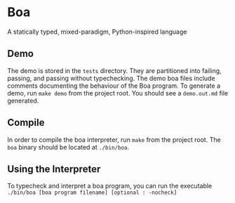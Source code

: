 # Boa
A statically typed, mixed-paradigm, Python-inspired language

## Demo
The demo is stored in the `tests` directory. They are partitioned into failing,
passing, and passing without typechecking. The demo boa files include comments
documenting the behaviour of the Boa program. To generate a demo, run 
`make demo` from the project root. You should see a `demo.out.md` file generated.

## Compile
In order to compile the boa interpreter, run `make` from the project root.
The `boa` binary should be located at `./bin/boa`. 

## Using the Interpreter
To typecheck and interpret a boa program, you can run the executable 
`./bin/boa [boa program filename] [optional : -nocheck]`
